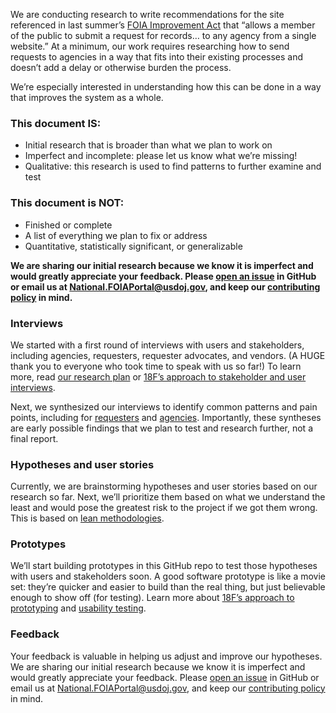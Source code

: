 We are conducting research to write recommendations for the site referenced in last summer’s [FOIA Improvement Act](https://www.justice.gov/oip/oip-summary-foia-improvement-act-2016) that “allows a member of the public to submit a request for records… to any agency from a single website.” At a minimum, our work requires researching how to send requests to agencies in a way that fits into their existing processes and doesn’t add a delay or otherwise burden the process.
 
We’re especially interested in understanding how this can be done in a way that improves the system as a whole.

### This document IS:
* Initial research that is broader than what we plan to work on
* Imperfect and incomplete: please let us know what we’re missing!
* Qualitative: this research is used to find patterns to further examine and test
 
### This document is NOT:
* Finished or complete
* A list of everything we plan to fix or address
* Quantitative, statistically significant, or generalizable
 
**We are sharing our initial research because we know it is imperfect and would greatly appreciate your feedback. Please [open an issue](https://github.com/18F/foia-recommendations/issues/new) in GitHub or email us at [National.FOIAPortal@usdoj.gov](mailto:National.FOIAPortal@usdoj.gov), and keep our [contributing policy](https://github.com/18F/foia-recommendations/blob/master/CONTRIBUTING.md) in mind.**
 
### Interviews
We started with a first round of interviews with users and stakeholders, including agencies, requesters, requester advocates, and vendors. (A HUGE thank you to everyone who took time to speak with us so far!) To learn more, read [our research plan](https://github.com/18F/foia-recommendations/blob/master/research-plan.md) or [18F’s approach to stakeholder and user interviews](https://methods.18f.gov/discover/stakeholder-and-user-interviews/).
 
Next, we synthesized our interviews to identify common patterns and pain points, including for [requesters](https://github.com/18F/foia-recommendations/blob/research-synthesis-requesters.md) and [agencies](https://github.com/18F/foia-recommendations/blob/research-synthesis-agencies.md). Importantly, these syntheses are early possible findings that we plan to test and research further, not a final report.
 
### Hypotheses and user stories
Currently, we are brainstorming hypotheses and user stories based on our research so far. Next, we’ll prioritize them based on what we understand the least and would pose the greatest risk to the project if we got them wrong. This is based on [lean methodologies](https://lean-product-design.18f.gov/). 
 
### Prototypes
We’ll start building prototypes in this GitHub repo to test those hypotheses with users and stakeholders soon. A good software prototype is like a movie set: they’re quicker and easier to build than the real thing, but just believable enough to show off (for testing). Learn more about [18F’s approach to prototyping](https://methods.18f.gov/make/prototyping/) and [usability testing](https://methods.18f.gov/validate/usability-testing/).
 
### Feedback
Your feedback is valuable in helping us adjust and improve our hypotheses. We are sharing our initial research because we know it is imperfect and would greatly appreciate your feedback. Please [open an issue](https://github.com/18F/foia-recommendations/issues/new) in GitHub or email us at [National.FOIAPortal@usdoj.gov](mailto:National.FOIAPortal@usdoj.gov), and keep our [contributing policy](https://github.com/18F/foia-recommendations/blob/master/CONTRIBUTING.md) in mind.
